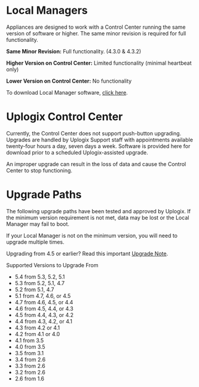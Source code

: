 <!-- 5.4 -->

# Local Managers

Appliances are designed to work with a Control Center running the same version of software or higher. The same minor revision is required for full functionality.

**Same Minor Revision:** Full functionality. (4.3.0 & 4.3.2)

**Higher Version on Control Center:** Limited functionality (minimal heartbeat only)

**Lower Version on Control Center:** No functionality

To download Local Manager software, [click here](/support/account/).

# Uplogix Control Center

Currently, the Control Center does not support push-button upgrading. Upgrades are handled by Uplogix Support staff with appointments available twenty-four hours a day, seven days a week. Software is provided here for download prior to a scheduled Uplogix-assisted upgrade.

<div class='danger' />An improper upgrade can result in the loss of data and cause the Control Center to stop functioning.</div>

# Upgrade Paths

The following upgrade paths have been tested and approved by Uplogix. If the minimum version requirement is not met, data may be lost or the Local Manager may fail to boot.

<div class='warning' />If your Local Manager is not on the minimum version, you will need to upgrade multiple times.</div>

Upgrading from 4.5 or earlier? Read this important [Upgrade Note](/docs/local-manager-kb/software/upgrade-notes-4.6).

Supported Versions to Upgrade From

* 5.4 from 5.3, 5.2, 5.1
* 5.3 from 5.2, 5.1, 4.7
* 5.2 from 5.1, 4.7
* 5.1 from 4.7, 4.6, or 4.5
* 4.7 from 4.6, 4.5, or 4.4
* 4.6 from 4.5, 4.4, or 4.3
* 4.5 from 4.4, 4.3, or 4.2
* 4.4 from 4.3, 4.2, or 4.1
* 4.3 from 4.2 or 4.1
* 4.2 from 4.1 or 4.0
* 4.1 from 3.5
* 4.0 from 3.5
* 3.5 from 3.1
* 3.4 from 2.6
* 3.3 from 2.6
* 3.2 from 2.6
* 2.6 from 1.6
